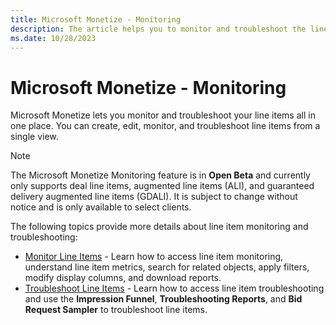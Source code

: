 ```yaml
---
title: Microsoft Monetize - Monitoring
description: The article helps you to monitor and troubleshoot the line items all in one place. You can create, edit, monitor, and troubleshoot line items from a single view.
ms.date: 10/28/2023
---
```


# Microsoft Monetize - Monitoring

Microsoft Monetize lets you monitor and troubleshoot your line items all in one place. You can create, edit, monitor, and troubleshoot line items from a single view.

> [!NOTE]
> The Microsoft Monetize Monitoring feature is in **Open Beta** and currently only supports deal line items, augmented line items (ALI), and guaranteed delivery augmented line items (GDALI). It is subject to change without notice and is only available to select clients.

The following topics provide more details about line item monitoring and troubleshooting:

- [Monitor Line Items](monitor-line-items.md) - Learn how to access line item monitoring, understand line item metrics, search for related objects, apply filters, modify
  display columns, and download reports.
- [Troubleshoot Line Items](troubleshoot-line-items.md) - Learn how to access line item troubleshooting and use the **Impression Funnel**, **Troubleshooting Reports**, and
  **Bid Request Sampler** to troubleshoot line items.
